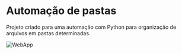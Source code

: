 # Automação de pastas

Projeto criado para uma automação com Python para organização de arquivos em pastas determinadas.

![WebApp](https://miro.medium.com/v2/resize:fit:1400/1*ycIMlwgwicqlO6PcFRA-Iw.png)
